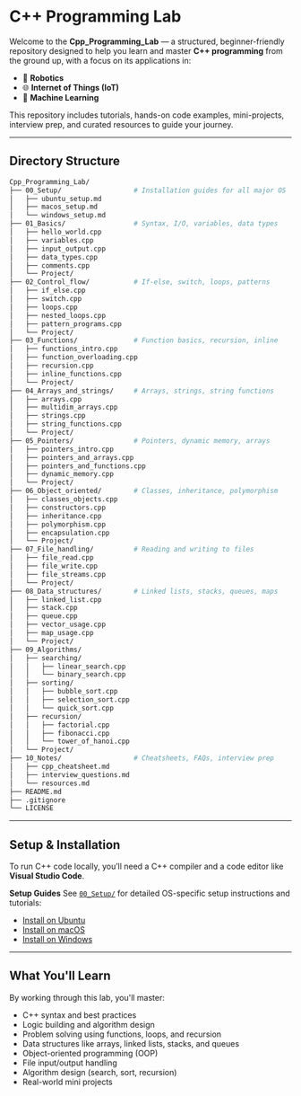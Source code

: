 # C++ Programming Lab

Welcome to the **Cpp_Programming_Lab** — a structured, beginner-friendly repository designed to help you learn and master **C++ programming** from the ground up, with a focus on its applications in:

- 🤖 **Robotics**
- 🌐 **Internet of Things (IoT)**
- 🧠 **Machine Learning**

This repository includes tutorials, hands-on code examples, mini-projects, interview prep, and curated resources to guide your journey.

---

## Directory Structure

```bash
Cpp_Programming_Lab/
├── 00_Setup/                  # Installation guides for all major OS
│   ├── ubuntu_setup.md
│   ├── macos_setup.md
│   └── windows_setup.md
├── 01_Basics/                 # Syntax, I/O, variables, data types
│   ├── hello_world.cpp
│   ├── variables.cpp
│   ├── input_output.cpp
│   ├── data_types.cpp
│   ├── comments.cpp
│   └── Project/
├── 02_Control_flow/           # If-else, switch, loops, patterns
│   ├── if_else.cpp
│   ├── switch.cpp
│   ├── loops.cpp
│   ├── nested_loops.cpp
│   ├── pattern_programs.cpp
│   └── Project/
├── 03_Functions/              # Function basics, recursion, inline
│   ├── functions_intro.cpp
│   ├── function_overloading.cpp
│   ├── recursion.cpp
│   ├── inline_functions.cpp
│   └── Project/
├── 04_Arrays_and_strings/     # Arrays, strings, string functions
│   ├── arrays.cpp
│   ├── multidim_arrays.cpp
│   ├── strings.cpp
│   ├── string_functions.cpp
│   └── Project/
├── 05_Pointers/               # Pointers, dynamic memory, arrays
│   ├── pointers_intro.cpp
│   ├── pointers_and_arrays.cpp
│   ├── pointers_and_functions.cpp
│   ├── dynamic_memory.cpp
│   └── Project/
├── 06_Object_oriented/        # Classes, inheritance, polymorphism
│   ├── classes_objects.cpp
│   ├── constructors.cpp
│   ├── inheritance.cpp
│   ├── polymorphism.cpp
│   ├── encapsulation.cpp
│   └── Project/
├── 07_File_handling/          # Reading and writing to files
│   ├── file_read.cpp
│   ├── file_write.cpp
│   ├── file_streams.cpp
│   └── Project/
├── 08_Data_structures/        # Linked lists, stacks, queues, maps
│   ├── linked_list.cpp
│   ├── stack.cpp
│   ├── queue.cpp
│   ├── vector_usage.cpp
│   ├── map_usage.cpp
│   └── Project/
├── 09_Algorithms/
│   ├── searching/
│   │   ├── linear_search.cpp
│   │   └── binary_search.cpp
│   ├── sorting/
│   │   ├── bubble_sort.cpp
│   │   ├── selection_sort.cpp
│   │   └── quick_sort.cpp
│   ├── recursion/
│   │   ├── factorial.cpp
│   │   ├── fibonacci.cpp
│   │   └── tower_of_hanoi.cpp
│   └── Project/
├── 10_Notes/                  # Cheatsheets, FAQs, interview prep
│   ├── cpp_cheatsheet.md
│   ├── interview_questions.md
│   └── resources.md
├── README.md
├── .gitignore
└── LICENSE
```

---

## Setup & Installation

To run C++ code locally, you’ll need a C++ compiler and a code editor like **Visual Studio Code**.

**Setup Guides**
See [`00_Setup/`](./00_Setup/) for detailed OS-specific setup instructions and tutorials:

* [Install on Ubuntu](./00_Setup/Ubuntu_install_guide.md)
* [Install on macOS](./00_Setup/MacOS_install_guide.md)
* [Install on Windows](./00_Setup/Windows_install_guide.md)

---

## What You'll Learn

By working through this lab, you'll master:

* C++ syntax and best practices
* Logic building and algorithm design
* Problem solving using functions, loops, and recursion
* Data structures like arrays, linked lists, stacks, and queues
* Object-oriented programming (OOP)
* File input/output handling
* Algorithm design (search, sort, recursion)
* Real-world mini projects
